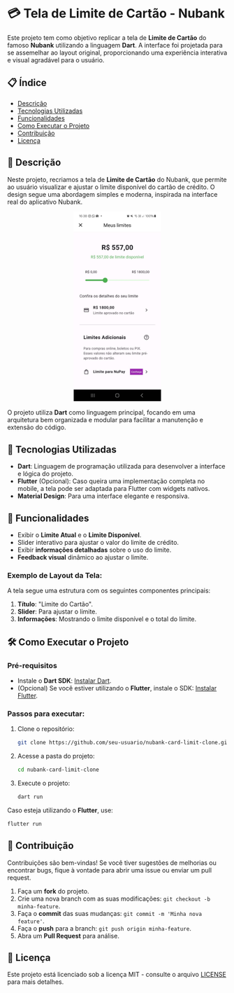 
# 💳 Tela de Limite de Cartão - Nubank

Este projeto tem como objetivo replicar a tela de **Limite de Cartão** do famoso **Nubank** utilizando a linguagem **Dart**. A interface foi projetada para se assemelhar ao layout original, proporcionando uma experiência interativa e visual agradável para o usuário.

## 📋 Índice
- [Descrição](#-descrição)
- [Tecnologias Utilizadas](#-tecnologias-utilizadas)
- [Funcionalidades](#-funcionalidades)
- [Como Executar o Projeto](#-como-executar-o-projeto)
- [Contribuição](#-contribuição)
- [Licença](#-licença)

## 📄 Descrição

Neste projeto, recriamos a tela de **Limite de Cartão** do Nubank, que permite ao usuário visualizar e ajustar o limite disponível do cartão de crédito. O design segue uma abordagem simples e moderna, inspirada na interface real do aplicativo Nubank.

<div style="text-align: center;">
  <img src="images/nulimite.jpeg" alt="Print da Tela" width="200"/>
</div>

O projeto utiliza **Dart** como linguagem principal, focando em uma arquitetura bem organizada e modular para facilitar a manutenção e extensão do código.

## 🚀 Tecnologias Utilizadas

- **Dart**: Linguagem de programação utilizada para desenvolver a interface e lógica do projeto.
- **Flutter** (Opcional): Caso queira uma implementação completa no mobile, a tela pode ser adaptada para Flutter com widgets nativos.
- **Material Design**: Para uma interface elegante e responsiva.

## 🔧 Funcionalidades

- Exibir o **Limite Atual** e o **Limite Disponível**.
- Slider interativo para ajustar o valor do limite de crédito.
- Exibir **informações detalhadas** sobre o uso do limite.
- **Feedback visual** dinâmico ao ajustar o limite.
  
### Exemplo de Layout da Tela:
A tela segue uma estrutura com os seguintes componentes principais:

1. **Título**: "Limite do Cartão".
2. **Slider**: Para ajustar o limite.
3. **Informações**: Mostrando o limite disponível e o total do limite.

## 🛠️ Como Executar o Projeto

### Pré-requisitos

- Instale o **Dart SDK**: [Instalar Dart](https://dart.dev/get-dart).
- (Opcional) Se você estiver utilizando o **Flutter**, instale o SDK: [Instalar Flutter](https://flutter.dev/docs/get-started/install).

### Passos para executar:

1. Clone o repositório:
   ```bash
   git clone https://github.com/seu-usuario/nubank-card-limit-clone.git
   ```
   
2. Acesse a pasta do projeto:
   ```bash
   cd nubank-card-limit-clone
   ```

3. Execute o projeto:
   ```bash
   dart run
   ```

Caso esteja utilizando o **Flutter**, use:
   ```bash
   flutter run
   ```

## 🤝 Contribuição

Contribuições são bem-vindas! Se você tiver sugestões de melhorias ou encontrar bugs, fique à vontade para abrir uma issue ou enviar um pull request.

1. Faça um **fork** do projeto.
2. Crie uma nova branch com as suas modificações: `git checkout -b minha-feature`.
3. Faça o **commit** das suas mudanças: `git commit -m 'Minha nova feature'`.
4. Faça o **push** para a branch: `git push origin minha-feature`.
5. Abra um **Pull Request** para análise.

## 📜 Licença

Este projeto está licenciado sob a licença MIT - consulte o arquivo [LICENSE](LICENSE) para mais detalhes.
